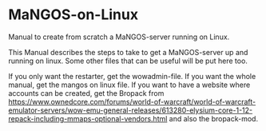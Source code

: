 # MaNGOS-on-Linux
Manual to create from scratch a MaNGOS-server running on Linux.

This Manual describes the steps to take to get a MaNGOS-server up and running on linux.
Some other files that can be useful will be put here too.

If you only want the restarter, get the wowadmin-file.
If you want the whole manual, get the mangos on linux file.
If you want to have a website where accounts can be created, 
get the Bropack from https://www.ownedcore.com/forums/world-of-warcraft/world-of-warcraft-emulator-servers/wow-emu-general-releases/613280-elysium-core-1-12-repack-including-mmaps-optional-vendors.html
and also the bropack-mod.
